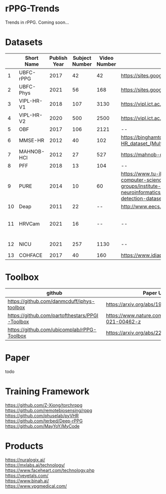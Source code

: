 # rPPG-Trends
Trends in rPPG. Coming soon...

# Datasets
|     | Short Name |Publish Year| Subject Number | Video Number | Official Website                                                                                                                                                                                                                                                                 | Download URL                                                | Paper URL                                                             |
|-----|------------|-------------|----------------|--------------|----------------------------------------------------------------------------------------------------------------------------------------------------------------------------------------------------------------------------------------------------------------------------------|-------------------------------------------------------------|-----------------------------------------------------------------------|
| 1   | UBFC-rPPG  |2017| 42             | 42           | https://sites.google.com/view/ybenezeth/ubfcrppg                                                                                                                                                                                                                                 | apply                                                       | https://www.sciencedirect.com/science/article/abs/pii/S0167865517303860 |
| 2   | UBFC-Phys  |2021| 56             | 168          | https://sites.google.com/view/ybenezeth/ubfc-phys                                                                                                                                                                                                                                | https://ieee-dataport.org/open-access/ubfc-phys-2           |
| 3   | VIPL-HR-V1 |2018| 107            | 3130         | https://vipl.ict.ac.cn/resources/databases/201811/t20181129_32716.html                                                                                                                                                                                                           | apply                                                       |https://arxiv.org/abs/1810.04927v2|
| 4   | VIPL-HR-V2 |  2020         | 500            | 2500         | https://vipl.ict.ac.cn/resources/databases/202007/t20200714_32718.html                                                                                                                                                                                                           | apply                                                       |https://arxiv.org/abs/2003.11756|
| 5   | OBF           |2017| 106            | 2121         | --                                                                                                                                                                                                                                                                               | apply                                                       |https://ieeexplore.ieee.org/document/8373836|
| 6   |  MMSE-HR          |2012| 40             | 102          | https://binghamton.technologypublisher.com/tech/MMSE-HR_dataset_(Multimodal_Spontaneous_Expression-Heart_Rate_dataset)                                                                                                                                                           | apply                                                       |https://ieeexplore.ieee.org/document/7780743|
| 7   |   MAHNOB-HCI         |2012| 27             | 527          | https://mahnob-db.eu/hci-tagging/                                                                                                                                                                                                                                                | apply                                                       |https://ieeexplore.ieee.org/document/5975141|
| 8   |  PFF          |2018| 13             | 104          | --                                                                                                                                                                                                                                                                               | apply                                                       |https://ieeexplore.ieee.org/document/8272721|
| 9   |  PURE          |2014| 10             | 60           | https://www.tu-ilmenau.de/en/university/departments/department-of-computer-science-and-automation/profile/institutes-and-groups/institute-of-computer-and-systems-engineering/group-for-neuroinformatics-and-cognitive-robotics/data-sets-code/pulse-rate-detection-dataset-pure | apply                                                       |https://ieeexplore.ieee.org/document/6926392|
| 10  |  Deap          |2011| 22             | --           | http://www.eecs.qmul.ac.uk/mmv/datasets/deap/                                                                                                                                                                                                                                    | http://www.eecs.qmul.ac.uk/mmv/datasets/deap/download.html  |https://ieeexplore.ieee.org/abstract/document/5871728|
| 11  |  HRVCam          |2021| 16             | --           | --                                                                                                                                                                                                                                                                               | https://rice.app.box.com/s/noy6vn7k5g5bfvl9o6ekcjmgc9ng4yel | https://www.spiedigitallibrary.org/journals/journal-of-biomedical-optics/volume-26/issue-02/022707/HRVCam-robust-camera-based-measurement-of-heart-rate-variability/10.1117/1.JBO.26.2.022707.full?SSO=1&tab=ArticleLink|
| 12  |  NICU          |2021| 257            | 1130         | --                                                                                                                                                                                                                                                                               | apply                                                       |https://www.sciencedirect.com/science/article/abs/pii/S0952197621002955?via%3Dihub|
| 13  |  COHFACE   |2017| 40             | 160          |https://www.idiap.ch/en/dataset/cohface|https://zenodo.org/record/4081054#.Y5miz9JBzJU|https://github.com/bioidiap/bob.db.cohface https://arxiv.org/abs/1709.00962|

# Toolbox
|github| Paper URL                                          |
|---|----------------------------------------------------|
|https://github.com/danmcduff/iphys-toolbox| https://arxiv.org/abs/1901.04366                   |
|https://github.com/partofthestars/PPGI-Toolbox| https://www.nature.com/articles/s41746-021-00462-z |
|https://github.com/ubicomplab/rPPG-Toolbox| https://arxiv.org/abs/2210.00716                   |

# Paper
todo

# Training Framework
https://github.com/Z-Xiong/torchrppg \
https://github.com/remotebiosensing/rppg \
https://github.com/phuselab/pyVHR \
https://github.com/terbed/Deep-rPPG \
https://github.com/MayYoY/MyCode

# Products
https://nuralogix.ai/ \
https://mxlabs.ai/technology/ \
https://www.faceheart.com/technology.php \
https://veyetals.com/ \
https://www.binah.ai/ \
https://www.vpgmedical.com/ 
